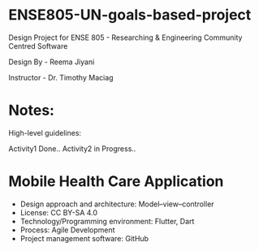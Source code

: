 # ENSE805-UN-goals-based-project
Design Project for ENSE 805 - Researching & Engineering Community Centred Software

Design By - Reema Jiyani

Instructor - Dr. Timothy Maciag

# Notes:
High-level guidelines:

Activity1 Done..
Activity2 in Progress..

# Mobile Health Care Application
* Design approach and architecture:  Model–view–controller
* License: CC BY-SA 4.0
*	Technology/Programming environment: Flutter, Dart
*	Process: Agile Development
*	Project management software: GitHub
